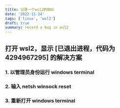```yaml
---
title: 记录一个wsl2的BUG
date: '2022-11-24'
tags: ['linux', 'wsl2']
draft: true
summary: record a bug in wsl2
---
```


## 打开 wsl2，显示 [已退出进程，代码为 4294967295] 的解决方案

### 1. 以管理员身份运行 windows terminal

### 2. 输入 netsh winsock reset

### 3. 重新打开 windows terminal
